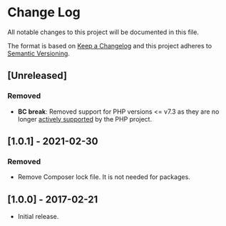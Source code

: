 # Change Log
All notable changes to this project will be documented in this file.

The format is based on [Keep a Changelog](http://keepachangelog.com/)
and this project adheres to [Semantic Versioning](http://semver.org/).

## [Unreleased]
### Removed
- **BC break**: Removed support for PHP versions <= v7.3 as they are no longer
[actively supported](https://php.net/supported-versions.php) by the PHP project.

## [1.0.1] - 2021-02-30
### Removed
- Remove Composer lock file. It is not needed for packages.

## [1.0.0] - 2017-02-21
- Initial release.
